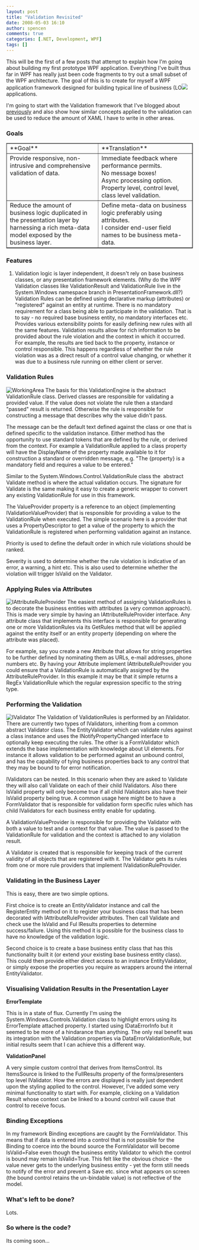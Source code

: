 ```yaml
---
layout: post
title: "Validation Revisited"
date: 2008-05-03 16:10
author: spencen
comments: true
categories: [.NET, Development, WPF]
tags: []
---
```



This will be the first of a few posts that attempt to explain how I'm going about building my first prototype WPF application. Everything I've built thus far in WPF has really just been code fragments to try out a small subset of the WPF architecture. The goal of this is to create for myself a WPF application framework designed for building typical line of business (LO![](http://blog.spencen.com/emoticons/cool.png) applications.
 

I'm going to start with the Validation framework that I've blogged about [previously](http://blog.spencen.com/2007/10/15/validation-engine.aspx) and also show how similar concepts applied to the validation can be used to reduce the amount of XAML I have to write in other areas.
 

### Goals

 <table cellspacing="0" cellpadding="2" width="659" border="1"> <tbody> <tr> <td valign="top" width="326">**Goal**</td> <td valign="top" width="331">**Translation**</td></tr> <tr> <td valign="top" width="326">Provide responsive, non-intrusive and comprehensive validation of data.</td> <td valign="top" width="331">Immediate feedback where performance permits.<br>No message boxes!<br>Async processing option.<br>Property level, control level, class level validation.</td></tr> <tr> <td valign="top" width="326">Reduce the amount of business logic duplicated in the presentation layer by harnessing a rich meta-data model exposed by the business layer.</td> <td valign="top" width="331">Define meta-data on business logic preferably using attributes.<br>I consider end-user field names to be business meta-data.</td></tr></tbody></table> 

### Features

 

1.  Validation logic is layer independent, it doesn't rely on base business classes, or any presentation framework elements. (Why do the WPF Validation classes like ValidationResult and ValidationRule live in the System.Windows namespace branch in PresentationFramework.dll?)  Validation Rules can be defined using declarative markup (attributes) or "registered" against an entity at runtime. There is no mandatory requirement for a class being able to participate in the validation. That is to say - no required base business entity, no mandatory interfaces etc.  Provides various extensibility points for easily defining new rules with all the same features.  Validation results allow for rich information to be provided about the rule violation and the context in which it occurred. For example, the results are tied back to the property, instance or control responsible. This happens regardless of whether the rule violation was as a direct result of a control value changing, or whether it was due to a business rule running on either client or server. 

### Validation Rules

 

![WorkingArea](http://blog.spencen.com/images/83489-72989/WorkingArea_5.png) The basis for this ValidationEngine is the abstract ValidationRule class. Derived classes are responsible for validating a provided value. If the value does not violate the rule then a standard "passed" result is returned. Otherwise the rule is responsible for constructing a message that describes why the value didn't pass. 
 

The message can be the default text defined against the class or one that is defined specific to the validation instance. Either method has the opportunity to use standard tokens that are defined by the rule, or derived from the context. For example a ValidationRule applied to a class property will have the DisplayName of the property made available to it for construction a standard or overridden message, e.g. "The {property} is a mandatory field and requires a value to be entered."
 

Similar to the System.Windows.Control.ValidationRule class the&nbsp; abstract Validate method is where the actual validation occurs. The signature for Validate is the same making it easy to create a generic wrapper to convert any existing ValidationRule for use in this framework.
 

The ValueProvider property is a reference to an object (implementing IValidationValueProvider) that is responsible for providing a value to the ValidationRule when executed. The simple scenario here is a provider that uses a PropertyDescriptor to get a value of the property to which the ValidationRule is registered when performing validation against an instance.
 

Priority is used to define the default order in which rule violations should be ranked.
 

Severity is used to determine whether the rule violation is indicative of an error, a warning, a hint etc. This is also used to determine whether the violation will trigger IsValid on the Validator.
 

### Applying Rules via Attributes

 

![IAttributeRuleProvider](http://blog.spencen.com/images/83489-72989/IAttributeRuleProvider_3.png) The easiest method of assigning ValidationRules is to decorate the business entities with attributes (a very common approach). This is made very simple by having an IAttributeRuleProvider interface. Any attribute class that implements this interface is responsible for generating one or more ValidationRules via its GetRules method that will be applied against the entity itself or an entity property (depending on where the attribute was placed).
 

For example, say you create a new Attribute that allows for string properties to be further defined by nominating them as URLs, e-mail addresses, phone numbers etc. By having your Attribute implement IAttributeRuleProvider you could ensure that a ValidationRule is automatically assigned by the AttributeRuleProvider. In this example it may be that it simple returns a RegEx ValidationRule which the regular expression specific to the string type.
 

### Performing the Validation

 

![IValidator](http://blog.spencen.com/images/83489-72989/IValidator_3.png) The Validation of ValidationRules is performed by an IValidator. There are currently two types of IValidators, inheriting from a common abstract Validator class. The EntityValidator which can validate rules against a class instance and uses the INotifyPropertyChanged interface to optionally keep executing the rules. The other is a FormValidator which extends the base implementation with knowledge about UI elements. For instance it allows validation to be performed against an unbound control, and has the capability of tying business properties back to any control that they may be bound to for error notification.
 

IValidators can be nested. In this scenario when they are asked to Validate they will also call Validate on each of their child IValidators. Also there IsValid property will only become true if all child IValidators also have their IsValid property being true. A common usage here might be to have a FormValidator that is responsible for validation form specific rules which has child IValidators for each business entity enable for updating.
 

A ValidationValueProvider is responsible for providing the Validator with both a value to test and a context for that value. The value is passed to the ValidationRule for validation and the context is attached to any violation result.
 

A Validator is created that is responsible for keeping track of the current validity of all objects that are registered with it. The Validator gets its rules from one or more rule providers that implement IValidationRuleProvider.
 

### Validating in the Business Layer

 

This is easy, there are two simple options. 
 

First choice is to create an EntityValidator instance and call the RegisterEntity method on it to register your business class that has been decorated with IAttributeRuleProvider attributes. Then call Validate and check use the IsValid and Ful
lResults properties to determine success/failure. Using this method it is possible for the business class to have no knowledge of the validation logic.
 

Second choice is to create a base business entity class that has this functionality built it (or extend your existing base business entity class). This could then provide either direct access to an instance EntityValidator, or simply expose the properties you require as wrappers around the internal EntityValidator.
 

### Visualising Validation Results in the Presentation Layer

 

**ErrorTemplate**
 

This is in a state of flux. Currently I'm using the System.Windows.Controls.Validation class to highlight errors using its ErrorTemplate attached property. I started using IDataErrorInfo but it seemed to be more of a hindarance than anything. The only real benefit was its integration with the Validation properties via DataErrorValidationRule, but initial results seem that I can achieve this a different way.
 

**ValidationPanel**
 

A very simple custom control that derives from ItemsControl. Its ItemsSource is linked to the FullResults property of the forms/presenters top level IValidator. How the errors are displayed is really just dependent upon the styling applied to the control. However, I've added some very minimal functionality to start with. For example, clicking on a Validation Result whose context can be linked to a bound control will cause that control to receive focus.
 

### Binding Exceptions

 

In my framework Binding exceptions are caught by the FormValidator. This means that if data is entered into a control that is not possible for the Binding to coerce into the bound source the FormValidator will become IsValid=False even though the business entity Validator to which the control is bound may remain IsValid=True. This felt like the obvious choice - the value never gets to the underlying business entity - yet the form still needs to notify of the error and prevent a Save etc. since what appears on screen (the bound control retains the un-bindable value) is not reflective of the model.
 

### What's left to be done?

 

Lots.
 

### So where is the code?

 

Its coming soon...


